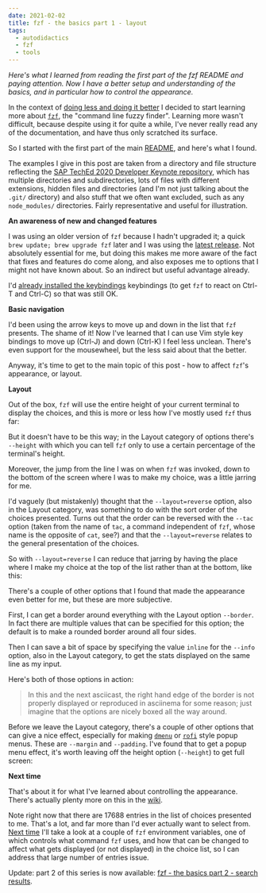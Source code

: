 ```yaml
---
date: 2021-02-02
title: fzf - the basics part 1 - layout
tags:
  - autodidactics
  - fzf
  - tools
---
```


_Here's what I learned from reading the first part of the fzf README and paying attention. Now I have a better setup and understanding of the basics, and in particular how to control the appearance._

In the context of [doing less and doing it better](https://qmacro.org/2021/02/01/do-less-and-do-it-better/) I decided to start learning more about [`fzf`](https://github.com/junegunn/fzf), the "command line fuzzy finder". Learning more wasn't difficult, because despite using it for quite a while, I've never really read any of the documentation, and have thus only scratched its surface.

So I started with the first part of the main [README](https://github.com/junegunn/fzf/blob/master/README.md), and here's what I found.

The examples I give in this post are taken from a directory and file structure reflecting the [SAP TechEd 2020 Developer Keynote repository](https://github.com/SAP-samples/teched2020-developer-keynote), which has multiple directories and subdirectories, lots of files with different extensions, hidden files and directories (and I'm not just talking about the `.git/` directory) and also stuff that we often want excluded, such as any `node_modules/` directories. Fairly representative and useful for illustration.

**An awareness of new and changed features**

I was using an older version of `fzf` because I hadn't upgraded it; a quick `brew update; brew upgrade fzf` later and I was using the [latest release](https://github.com/junegunn/fzf/releases/tag/0.25.0). Not absolutely essential for me, but doing this makes me more aware of the fact that fixes and features do come along, and also exposes me to options that I might not have known about. So an indirect but useful advantage already.

I'd [already installed the keybindings](https://github.com/qmacro/dotfiles/commit/68f3c40a76ddd2d8c5c08463855a59ed0e6d7c74#diff-53370cdb3bc79473f0579d40685f8516cc93a2c60b4382e60cb94c09d0c2bfc2R1) keybindings (to get `fzf` to react on Ctrl-T and Ctrl-C) so that was still OK.

**Basic navigation**

I'd been using the arrow keys to move up and down in the list that `fzf` presents. The shame of it! Now I've learned that I can use Vim style key bindings to move up (Ctrl-J) and down (Ctrl-K) I feel less unclean. There's even support for the mousewheel, but the less said about that the better.

Anyway, it's time to get to the main topic of this post - how to affect `fzf`'s appearance, or layout.

**Layout**

Out of the box, `fzf` will use the entire height of your current terminal to display the choices, and this is more or less how I've mostly used `fzf` thus far:

<script id="asciicast-388791" src="https://asciinema.org/a/388791.js" async></script>

But it doesn't have to be this way; in the Layout category of options there's `--height` with which you can tell `fzf` only to use a certain percentage of the terminal's height.

<script id="asciicast-388792" src="https://asciinema.org/a/388792.js" async></script>

Moreover, the jump from the line I was on when `fzf` was invoked, down to the bottom of the screen where I was to make my choice, was a little jarring for me.

I'd vaguely (but mistakenly) thought that the `--layout=reverse` option, also in the Layout category, was something to do with the sort order of the choices presented. Turns out that the order can be reversed with the `--tac` option (taken from the name of `tac`, a command independent of `fzf`, whose name is the opposite of `cat`, see?) and that the `--layout=reverse` relates to the general presentation of the choices.

So with `--layout=reverse` I can reduce that jarring by having the place where I make my choice at the top of the list rather than at the bottom, like this:

<script id="asciicast-388795" src="https://asciinema.org/a/388795.js" async></script>

There's a couple of other options that I found that made the appearance even better for me, but these are more subjective.

First, I can get a border around everything with the Layout option `--border`. In fact there are multiple values that can be specified for this option; the default is to make a rounded border around all four sides.

Then I can save a bit of space by specifying the value `inline` for the `--info` option, also in the Layout category, to get the stats displayed on the same line as my input.

Here's both of those options in action:

<script id="asciicast-388802" src="https://asciinema.org/a/388802.js" async></script>

> In this and the next asciicast, the right hand edge of the border is not properly displayed or reproduced in asciinema for some reason; just imagine that the options are nicely boxed all the way around.

Before we leave the Layout category, there's a couple of other options that can give a nice effect, especially for making [`dmenu`](https://tools.suckless.org/dmenu/) or [`rofi`](https://github.com/davatorium/rofi) style popup menus. These are `--margin` and `--padding`. I've found that to get a popup menu effect, it's worth leaving off the height option (`--height`) to get full screen:

<script id="asciicast-388803" src="https://asciinema.org/a/388803.js" async></script>

**Next time**

That's about it for what I've learned about controlling the appearance. There's actually plenty more on this in the [wiki](https://github.com/junegunn/fzf/wiki).

Note right now that there are 17688 entries in the list of choices presented to me. That's a lot, and far more than I'd ever actually want to select from. [Next time](https://qmacro.org/2021/02/07/fzf-the-basics-part-2-search-results/) I'll take a look at a couple of `fzf` environment variables, one of which controls what command `fzf` uses, and how that can be changed to affect what gets displayed (or not displayed) in the choice list, so I can address that large number of entries issue.

Update: part 2 of this series is now available: [fzf - the basics part 2 - search results](https://qmacro.org/2021/02/07/fzf-the-basics-part-2-search-results/).
